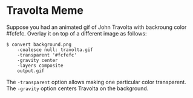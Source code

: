 Travolta Meme
=============

Suppose you had an animated gif of John Travolta with backroung color #fcfefc.
Overlay it on top of a different image as follows:

    $ convert background.png
        -coalesce null: travolta.gif
        -transparent '#fcfefc'
        -gravity center
        -layers composite
        output.gif

The `-transparent` option allows making one particular color transparent.
The `-gravity` option centers Travolta on the background.
